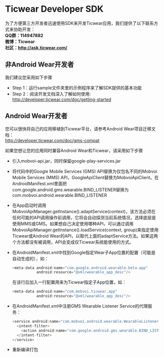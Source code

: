 # Ticwear Developer SDK
为了方便第三方开发者迅速使用SDK来开发Ticwear应用，我们提供了以下联系方式来协助开发：  
**QQ群：114947882**  
**微博：Ticwear**  
**社区：http://ask.ticwear.com/**  

## 非Android Wear开发者
我们建议您采用如下步骤
* Step 1：运行sample文件夹里的示例程序来了解SDK提供的基本功能
* Step 2：阅读开发文档深入了解如何使用: http://developer.ticwear.com/doc/getting-started

## Android Wear开发者
您可以很快将自己的应用移植到Ticwear平台，请参考Android Wear项目迁移文档：  
http://developer.ticwear.com/doc/gms-compat

如果您想让您的应用同时兼容Android Wear和Ticwear，请采用如下步骤
* 引入mobvoi-api.jar，同时保留google-play-services.jar
* 将代码中的Google Mobile Services (GMS) API替换为仅包名不同的Mobvoi Mobile Services (MMS) API，GoogleApiClient替换为MobvoiApiClient。在AndroidManifest.xml里面把com.google.android.gms.wearable.BIND_LISTENER替换为com.mobvoi.android.wearable.BIND_LISTENER
* 在App启动时调用MobvoiApiManager.getInstance().adaptService(context)，该方法必须在任何可能的API调用操作前调用，它将会自动探测当前系统情况，选择底层是使用MMS或GMS。如果想自己决定使用哪种API，可以通过调用MobvoiApiManager.getInstance().loadService(context, group)来指定使用Ticwear或Android Wear的API，以取代上面的adaptService方法。如果这两个方法都没有被调用，API会变成仅Ticwear系统能使用的方式。
* 在AndroidManifest.xml中找到Google指定Wear子App位置的配置（可能是自动生成的），如：
  ```java
  <meta-data android:name="com.google.android.wearable.beta.app"
             android:resource="@xml/wearable_app_desc"/>
  ```

  在该行后加入一行配置用来为Ticwear指定子App位置，如：
  ```java
  <meta-data android:name="com.mobvoi.ticwear.app"
             android:resource="@xml/wearable_app_desc"/>
  ```
* 在AndroidManifest.xml中注册GMS Wearable Listener Service的代理服务：

  ```java
  <service android:name="com.mobvoi.android.wearable.WearableListenerServiceGoogleImpl">
    <intent-filter>
      <action android:name="com.google.android.gms.wearable.BIND_LISTENER" />
    </intent-filter>
  </service> 
  ```
* 重新编译打包
